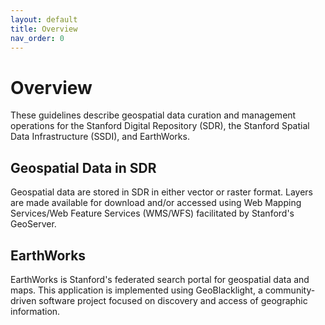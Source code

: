 ```yaml
---
layout: default
title: Overview
nav_order: 0
---
```

# Overview

These guidelines describe geospatial data curation and management operations for the Stanford Digital Repository (SDR), the Stanford Spatial Data Infrastructure (SSDI), and EarthWorks.

## Geospatial Data in SDR

Geospatial data are stored in SDR in either vector or raster format. Layers are made available for download and/or accessed using Web Mapping Services/Web Feature Services (WMS/WFS) facilitated by Stanford's GeoServer.

## EarthWorks

EarthWorks is Stanford's federated search portal for geospatial data and maps. This application is implemented using GeoBlacklight, a community-driven software project focused on discovery and access of geographic information.




